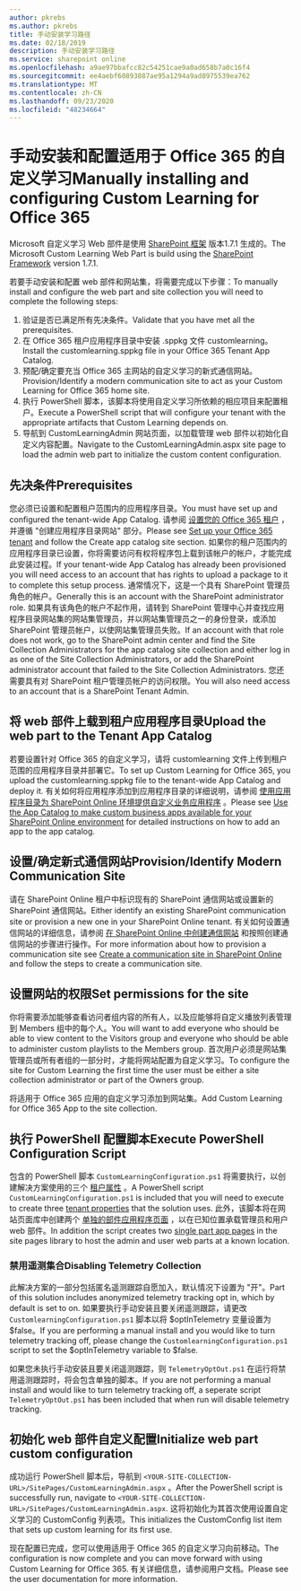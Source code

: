 ```yaml
---
author: pkrebs
ms.author: pkrebs
title: 手动安装学习路径
ms.date: 02/18/2019
description: 手动安装学习路径
ms.service: sharepoint online
ms.openlocfilehash: a9ae97bbafcc82c54251cae9a0ad658b7a0c16f4
ms.sourcegitcommit: ee4aebf60893887ae95a1294a9ad8975539ea762
ms.translationtype: MT
ms.contentlocale: zh-CN
ms.lasthandoff: 09/23/2020
ms.locfileid: "48234664"
---
```

# <a name="manually-installing-and-configuring-custom-learning-for-office-365"></a><span data-ttu-id="6026f-103">手动安装和配置适用于 Office 365 的自定义学习</span><span class="sxs-lookup"><span data-stu-id="6026f-103">Manually installing and configuring Custom Learning for Office 365</span></span>

<span data-ttu-id="6026f-104">Microsoft 自定义学习 Web 部件是使用 [SharePoint 框架](https://docs.microsoft.com/sharepoint/dev/spfx/sharepoint-framework-overview) 版本1.7.1 生成的。</span><span class="sxs-lookup"><span data-stu-id="6026f-104">The Microsoft Custom Learning Web Part is build using the [SharePoint Framework](https://docs.microsoft.com/sharepoint/dev/spfx/sharepoint-framework-overview) version 1.7.1.</span></span>

<span data-ttu-id="6026f-105">若要手动安装和配置 web 部件和网站集，将需要完成以下步骤：</span><span class="sxs-lookup"><span data-stu-id="6026f-105">To manually install and configure the web part and site collection you will need to complete the following steps:</span></span>

1. <span data-ttu-id="6026f-106">验证是否已满足所有先决条件。</span><span class="sxs-lookup"><span data-stu-id="6026f-106">Validate that you have met all the prerequisites.</span></span>
1. <span data-ttu-id="6026f-107">在 Office 365 租户应用程序目录中安装 .sppkg 文件 customlearning。</span><span class="sxs-lookup"><span data-stu-id="6026f-107">Install the customlearning.sppkg file in your Office 365 Tenant App Catalog.</span></span>
1. <span data-ttu-id="6026f-108">预配/确定要充当 Office 365 主网站的自定义学习的新式通信网站。</span><span class="sxs-lookup"><span data-stu-id="6026f-108">Provision/Identify a modern communication site to act as your Custom Learning for Office 365 home site.</span></span>
1. <span data-ttu-id="6026f-109">执行 PowerShell 脚本，该脚本将使用自定义学习所依赖的相应项目来配置租户。</span><span class="sxs-lookup"><span data-stu-id="6026f-109">Execute a PowerShell script that will configure your tenant with the appropriate artifacts that Custom Learning depends on.</span></span>
1. <span data-ttu-id="6026f-110">导航到 CustomLearningAdmin 网站页面，以加载管理 web 部件以初始化自定义内容配置。</span><span class="sxs-lookup"><span data-stu-id="6026f-110">Navigate to the CustomLearningAdmin.aspx site page to load the admin web part to initialize the custom content configuration.</span></span>

## <a name="prerequisites"></a><span data-ttu-id="6026f-111">先决条件</span><span class="sxs-lookup"><span data-stu-id="6026f-111">Prerequisites</span></span>

<span data-ttu-id="6026f-112">您必须已设置和配置租户范围内的应用程序目录。</span><span class="sxs-lookup"><span data-stu-id="6026f-112">You must have set up and configured the tenant-wide App Catalog.</span></span> <span data-ttu-id="6026f-113">请参阅 [设置您的 Office 365 租户](https://docs.microsoft.com/sharepoint/dev/spfx/set-up-your-developer-tenant#create-app-catalog-site) ，并遵循 "创建应用程序目录网站" 部分。</span><span class="sxs-lookup"><span data-stu-id="6026f-113">Please see [Set up your Office 365 tenant](https://docs.microsoft.com/sharepoint/dev/spfx/set-up-your-developer-tenant#create-app-catalog-site) and follow the Create app catalog site section.</span></span> <span data-ttu-id="6026f-114">如果你的租户范围内的应用程序目录已设置，你将需要访问有权将程序包上载到该帐户的帐户，才能完成此安装过程。</span><span class="sxs-lookup"><span data-stu-id="6026f-114">If your tenant-wide App Catalog has already been provisioned you will need access to an account that has rights to upload a package to it to complete this setup process.</span></span> <span data-ttu-id="6026f-115">通常情况下，这是一个具有 SharePoint 管理员角色的帐户。</span><span class="sxs-lookup"><span data-stu-id="6026f-115">Generally this is an account with the SharePoint administrator role.</span></span> <span data-ttu-id="6026f-116">如果具有该角色的帐户不起作用，请转到 SharePoint 管理中心并查找应用程序目录网站集的网站集管理员，并以网站集管理员之一的身份登录，或添加 SharePoint 管理员帐户，以使网站集管理员失败。</span><span class="sxs-lookup"><span data-stu-id="6026f-116">If an account with that role does not work, go to the SharePoint admin center and find the Site Collection Administrators for the app catalog site collection and either log in as one of the Site Collection Administrators, or add the SharePoint administrator account that failed to the Site Collection Administrators.</span></span> <span data-ttu-id="6026f-117">您还需要具有对 SharePoint 租户管理员帐户的访问权限。</span><span class="sxs-lookup"><span data-stu-id="6026f-117">You will also need access to an account that is a SharePoint Tenant Admin.</span></span>

## <a name="upload-the-web-part-to-the-tenant-app-catalog"></a><span data-ttu-id="6026f-118">将 web 部件上载到租户应用程序目录</span><span class="sxs-lookup"><span data-stu-id="6026f-118">Upload the web part to the Tenant App Catalog</span></span>

<span data-ttu-id="6026f-119">若要设置针对 Office 365 的自定义学习，请将 customlearning 文件上传到租户范围的应用程序目录并部署它。</span><span class="sxs-lookup"><span data-stu-id="6026f-119">To set up Custom Learning for Office 365, you upload the customlearning.sppkg file to the tenant-wide App Catalog and deploy it.</span></span> <span data-ttu-id="6026f-120">有关如何将应用程序添加到应用程序目录的详细说明，请参阅 [使用应用程序目录为 SharePoint Online 环境提供自定义业务应用程序](https://docs.microsoft.com/sharepoint/use-app-catalog) 。</span><span class="sxs-lookup"><span data-stu-id="6026f-120">Please see [Use the App Catalog to make custom business apps available for your SharePoint Online environment](https://docs.microsoft.com/sharepoint/use-app-catalog) for detailed instructions on how to add an app to the app catalog.</span></span>

## <a name="provisionidentify-modern-communication-site"></a><span data-ttu-id="6026f-121">设置/确定新式通信网站</span><span class="sxs-lookup"><span data-stu-id="6026f-121">Provision/Identify Modern Communication Site</span></span>

<span data-ttu-id="6026f-122">请在 SharePoint Online 租户中标识现有的 SharePoint 通信网站或设置新的 SharePoint 通信网站。</span><span class="sxs-lookup"><span data-stu-id="6026f-122">Either identify an existing SharePoint communication site or provision a new one in your SharePoint Online tenant.</span></span> <span data-ttu-id="6026f-123">有关如何设置通信网站的详细信息，请参阅 [在 SharePoint Online 中创建通信网站](https://support.office.com/article/create-a-communication-site-in-sharepoint-online-7fb44b20-a72f-4d2c-9173-fc8f59ba50eb) 和按照创建通信网站的步骤进行操作。</span><span class="sxs-lookup"><span data-stu-id="6026f-123">For more information about how to provision a communication site see [Create a communication site in SharePoint Online](https://support.office.com/article/create-a-communication-site-in-sharepoint-online-7fb44b20-a72f-4d2c-9173-fc8f59ba50eb) and follow the steps to create a communication site.</span></span>

## <a name="set-permissions-for-the-site"></a><span data-ttu-id="6026f-124">设置网站的权限</span><span class="sxs-lookup"><span data-stu-id="6026f-124">Set permissions for the site</span></span>

<span data-ttu-id="6026f-125">你将需要添加能够查看访问者组内容的所有人，以及应能够将自定义播放列表管理到 Members 组中的每个人。</span><span class="sxs-lookup"><span data-stu-id="6026f-125">You will want to add everyone who should be able to view content to the Visitors group and everyone who should be able to administer custom playlists to the Members group.</span></span> <span data-ttu-id="6026f-126">首次用户必须是网站集管理员或所有者组的一部分时，才能将网站配置为自定义学习。</span><span class="sxs-lookup"><span data-stu-id="6026f-126">To configure the site for Custom Learning the first time the user must be either a site collection administrator or part of the Owners group.</span></span>

<span data-ttu-id="6026f-127">将适用于 Office 365 应用的自定义学习添加到网站集。</span><span class="sxs-lookup"><span data-stu-id="6026f-127">Add Custom Learning for Office 365 App to the site collection.</span></span>

## <a name="execute-powershell-configuration-script"></a><span data-ttu-id="6026f-128">执行 PowerShell 配置脚本</span><span class="sxs-lookup"><span data-stu-id="6026f-128">Execute PowerShell Configuration Script</span></span>

<span data-ttu-id="6026f-129">包含的 PowerShell 脚本 `CustomLearningConfiguration.ps1` 将需要执行，以创建解决方案使用的三个 [租户属性](https://docs.microsoft.com/sharepoint/dev/spfx/tenant-properties) 。</span><span class="sxs-lookup"><span data-stu-id="6026f-129">A PowerShell script `CustomLearningConfiguration.ps1` is included that you will need to execute to create three [tenant properties](https://docs.microsoft.com/sharepoint/dev/spfx/tenant-properties) that the solution uses.</span></span> <span data-ttu-id="6026f-130">此外，该脚本将在网站页面库中创建两个 [单独的部件应用程序页面](https://docs.microsoft.com/sharepoint/dev/spfx/web-parts/single-part-app-pages) ，以在已知位置承载管理员和用户 web 部件。</span><span class="sxs-lookup"><span data-stu-id="6026f-130">In addition the script creates two [single part app pages](https://docs.microsoft.com/sharepoint/dev/spfx/web-parts/single-part-app-pages) in the site pages library to host the admin and user web parts at a known location.</span></span>

### <a name="disabling-telemetry-collection"></a><span data-ttu-id="6026f-131">禁用遥测集合</span><span class="sxs-lookup"><span data-stu-id="6026f-131">Disabling Telemetry Collection</span></span>

<span data-ttu-id="6026f-132">此解决方案的一部分包括匿名遥测跟踪自愿加入，默认情况下设置为 "开"。</span><span class="sxs-lookup"><span data-stu-id="6026f-132">Part of this solution includes anonymized telemetry tracking opt in, which by default is set to on.</span></span> <span data-ttu-id="6026f-133">如果要执行手动安装且要关闭遥测跟踪，请更改 `CustomlearningConfiguration.ps1` 脚本以将 $optInTelemetry 变量设置为 $false。</span><span class="sxs-lookup"><span data-stu-id="6026f-133">If you are performing a manual install and you would like to turn telemetry tracking off, please change the `CustomlearningConfiguration.ps1` script to set the $optInTelemetry variable to $false.</span></span>

<span data-ttu-id="6026f-134">如果您未执行手动安装且要关闭遥测跟踪，则 `TelemetryOptOut.ps1` 在运行将禁用遥测跟踪时，将会包含单独的脚本。</span><span class="sxs-lookup"><span data-stu-id="6026f-134">If you are not performing a manual install and would like to turn telemetry tracking off, a seperate script `TelemetryOptOut.ps1` has been included that when run will disable telemetry tracking.</span></span>

## <a name="initialize-web-part-custom-configuration"></a><span data-ttu-id="6026f-135">初始化 web 部件自定义配置</span><span class="sxs-lookup"><span data-stu-id="6026f-135">Initialize web part custom configuration</span></span>

<span data-ttu-id="6026f-136">成功运行 PowerShell 脚本后，导航到 `<YOUR-SITE-COLLECTION-URL>/SitePages/CustomLearningAdmin.aspx` 。</span><span class="sxs-lookup"><span data-stu-id="6026f-136">After the PowerShell script is successfully run, navigate to `<YOUR-SITE-COLLECTION-URL>/SitePages/CustomLearningAdmin.aspx`.</span></span> <span data-ttu-id="6026f-137">这将初始化为其首次使用设置自定义学习的 CustomConfig 列表项。</span><span class="sxs-lookup"><span data-stu-id="6026f-137">This initializes the CustomConfig list item that sets up custom learning for its first use.</span></span>

<span data-ttu-id="6026f-138">现在配置已完成，您可以使用适用于 Office 365 的自定义学习向前移动。</span><span class="sxs-lookup"><span data-stu-id="6026f-138">The configuration is now complete and you can move forward with using Custom Learning for Office 365.</span></span> <span data-ttu-id="6026f-139">有关详细信息，请参阅用户文档。</span><span class="sxs-lookup"><span data-stu-id="6026f-139">Please see the user documentation for more information.</span></span>